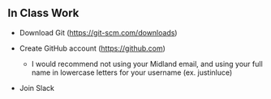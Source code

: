 ## In Class Work

- Download Git (https://git-scm.com/downloads)

- Create GitHub account (https://github.com)
    + I would recommend not using your Midland email, and using your full name in lowercase letters for your username (ex. justinluce)

- Join Slack